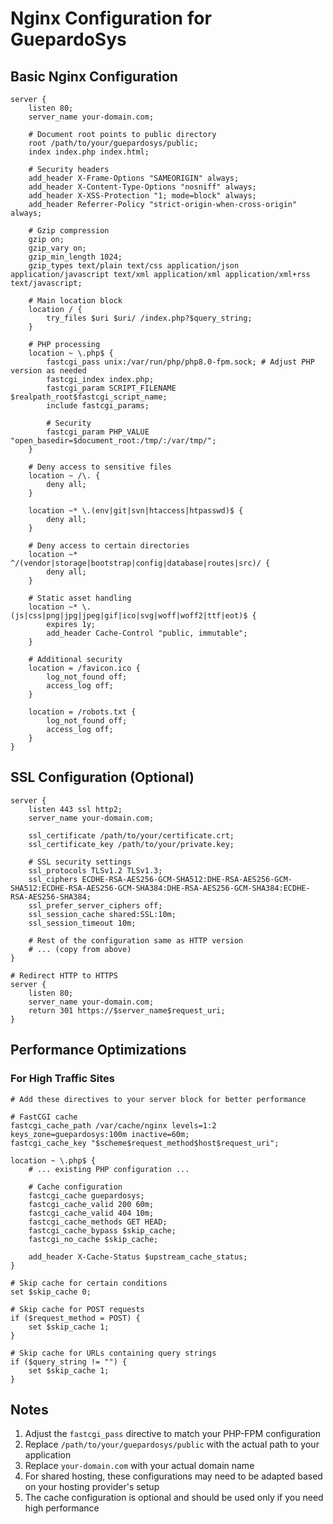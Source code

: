 # Nginx Configuration for GuepardoSys

## Basic Nginx Configuration

```nginx
server {
    listen 80;
    server_name your-domain.com;
    
    # Document root points to public directory
    root /path/to/your/guepardosys/public;
    index index.php index.html;
    
    # Security headers
    add_header X-Frame-Options "SAMEORIGIN" always;
    add_header X-Content-Type-Options "nosniff" always;
    add_header X-XSS-Protection "1; mode=block" always;
    add_header Referrer-Policy "strict-origin-when-cross-origin" always;
    
    # Gzip compression
    gzip on;
    gzip_vary on;
    gzip_min_length 1024;
    gzip_types text/plain text/css application/json application/javascript text/xml application/xml application/xml+rss text/javascript;
    
    # Main location block
    location / {
        try_files $uri $uri/ /index.php?$query_string;
    }
    
    # PHP processing
    location ~ \.php$ {
        fastcgi_pass unix:/var/run/php/php8.0-fpm.sock; # Adjust PHP version as needed
        fastcgi_index index.php;
        fastcgi_param SCRIPT_FILENAME $realpath_root$fastcgi_script_name;
        include fastcgi_params;
        
        # Security
        fastcgi_param PHP_VALUE "open_basedir=$document_root:/tmp/:/var/tmp/";
    }
    
    # Deny access to sensitive files
    location ~ /\. {
        deny all;
    }
    
    location ~* \.(env|git|svn|htaccess|htpasswd)$ {
        deny all;
    }
    
    # Deny access to certain directories
    location ~* ^/(vendor|storage|bootstrap|config|database|routes|src)/ {
        deny all;
    }
    
    # Static asset handling
    location ~* \.(js|css|png|jpg|jpeg|gif|ico|svg|woff|woff2|ttf|eot)$ {
        expires 1y;
        add_header Cache-Control "public, immutable";
    }
    
    # Additional security
    location = /favicon.ico {
        log_not_found off;
        access_log off;
    }
    
    location = /robots.txt {
        log_not_found off;
        access_log off;
    }
}
```

## SSL Configuration (Optional)

```nginx
server {
    listen 443 ssl http2;
    server_name your-domain.com;
    
    ssl_certificate /path/to/your/certificate.crt;
    ssl_certificate_key /path/to/your/private.key;
    
    # SSL security settings
    ssl_protocols TLSv1.2 TLSv1.3;
    ssl_ciphers ECDHE-RSA-AES256-GCM-SHA512:DHE-RSA-AES256-GCM-SHA512:ECDHE-RSA-AES256-GCM-SHA384:DHE-RSA-AES256-GCM-SHA384:ECDHE-RSA-AES256-SHA384;
    ssl_prefer_server_ciphers off;
    ssl_session_cache shared:SSL:10m;
    ssl_session_timeout 10m;
    
    # Rest of the configuration same as HTTP version
    # ... (copy from above)
}

# Redirect HTTP to HTTPS
server {
    listen 80;
    server_name your-domain.com;
    return 301 https://$server_name$request_uri;
}
```

## Performance Optimizations

### For High Traffic Sites

```nginx
# Add these directives to your server block for better performance

# FastCGI cache
fastcgi_cache_path /var/cache/nginx levels=1:2 keys_zone=guepardosys:100m inactive=60m;
fastcgi_cache_key "$scheme$request_method$host$request_uri";

location ~ \.php$ {
    # ... existing PHP configuration ...
    
    # Cache configuration
    fastcgi_cache guepardosys;
    fastcgi_cache_valid 200 60m;
    fastcgi_cache_valid 404 10m;
    fastcgi_cache_methods GET HEAD;
    fastcgi_cache_bypass $skip_cache;
    fastcgi_no_cache $skip_cache;
    
    add_header X-Cache-Status $upstream_cache_status;
}

# Skip cache for certain conditions
set $skip_cache 0;

# Skip cache for POST requests
if ($request_method = POST) {
    set $skip_cache 1;
}

# Skip cache for URLs containing query strings
if ($query_string != "") {
    set $skip_cache 1;
}
```

## Notes

1. Adjust the `fastcgi_pass` directive to match your PHP-FPM configuration
2. Replace `/path/to/your/guepardosys/public` with the actual path to your application
3. Replace `your-domain.com` with your actual domain name
4. For shared hosting, these configurations may need to be adapted based on your hosting provider's setup
5. The cache configuration is optional and should be used only if you need high performance
